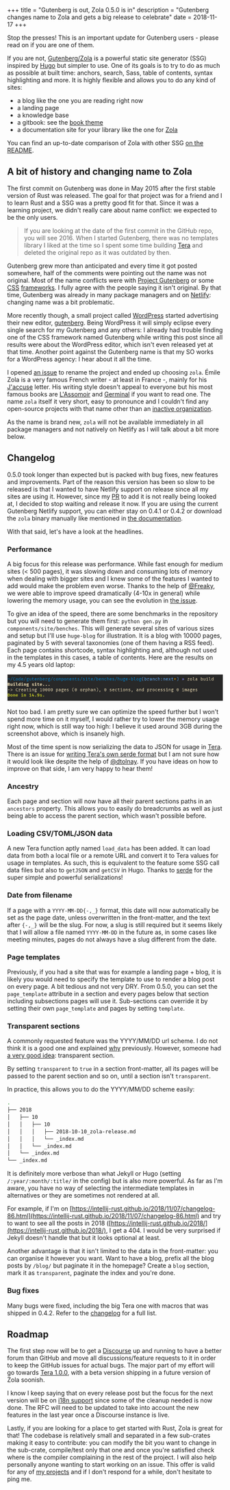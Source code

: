 +++
title = "Gutenberg is out, Zola 0.5.0 is in"
description = "Gutenberg changes name to Zola and gets a big release to celebrate"
date = 2018-11-17
+++

Stop the presses! This is an important update for Gutenberg users - please read on
if you are one of them.

If you are not, [Gutenberg/Zola](https://www.getzola.org) is a powerful static site generator (SSG)
inspired by [Hugo](https://gohugo.io/) but simpler to use. One of its goals is to try
to do as much as possible at built time: anchors, search, Sass, table of contents, syntax highlighting and more.
It is highly flexible and allows you to do any kind of sites:

- a blog like the one you are reading right now
- a landing page
- a knowledge base
- a gitbook: see the [book theme](https://github.com/getzola/book)
- a documentation site for your library like the one for [Zola](https://www.getzola.org)

You can find an up-to-date comparison of Zola with other SSG [on the README](https://github.com/getzola/zola#comparisons-with-other-static-site-generators).

## A bit of history and changing name to Zola

The first commit on Gutenberg was done in May 2015 after the first stable version of Rust was released.
The goal for that project was for a friend and I to learn Rust and a SSG was a pretty good fit for that.
Since it was a learning project, we didn't really care about name conflict: we expected to be the only
users.

> If you are looking at the date of the first commit in the GitHub repo, you will see 2016.
> When I started Gutenberg, there was no templates library I liked at the time so I spent some time
> building [Tera](https://tera.netlify.com/) and deleted the original repo as it was outdated by then.

Gutenberg grew more than anticipated and every time it got posted somewhere, half of the comments were pointing out
the name was not original. Most of the name conflicts were with [Project Gutenberg](https://www.gutenberg.org/) or
some [CSS](https://github.com/BafS/Gutenberg) [frameworks](https://github.com/matejlatin/Gutenberg). I fully agree
with the people saying it isn't original. By that time, Gutenberg was already in many package managers and on [Netlify](https://www.netlify.com/):
changing name was a bit problematic.

More recently though, a small project called [WordPress](https://wordpress.org/) started advertising their new editor, [gutenberg](https://wordpress.org/gutenberg/).
Being WordPress it will simply eclipse every single search for my Gutenberg and any others: I
already had trouble finding one of the CSS framework named Gutenberg while writing this post since all results were about the WordPress editor, which isn't
even released yet at that time.
Another point against the Gutenberg name is that my SO works for a WordPress agency: I hear about it all the time.

I opened [an issue](https://github.com/Keats/gutenberg/issues/377) to rename the project and ended up choosing `zola`.
Émile Zola is a very famous French writer - at least in France -, mainly for his [J'accuse](https://en.wikipedia.org/wiki/J%27Accuse%E2%80%A6!) letter. His
writing style doesn't appeal to everyone but his most famous books are [L'Assomoir](https://en.wikipedia.org/wiki/L%27Assommoir)
and [Germinal](https://en.wikipedia.org/wiki/Germinal_(novel)) if you want to read one.
The name `zola` itself it very short, easy to pronounce and I couldn't find any open-source projects with that name other than an [inactive organization](https://github.com/ZolaApp).

As the name is brand new, `zola` will not be available immediately in all package managers and not natively on Netlify as I will talk about a bit more below.

## Changelog

0.5.0 took longer than expected but is packed with bug fixes, new features and improvements. Part of the reason this
version has been so slow to be released is that I wanted to have Netlify support on release since all my sites
are using it. However, since my [PR](https://github.com/netlify/binrc/pull/19) to add it is not really being looked at, I decided
to stop waiting and release it now.
If you are using the current Gutenberg Netlify support, you can either stay on 0.4.1 or 0.4.2 or download the `zola` binary manually like
mentioned in [the documentation](https://www.getzola.org/documentation/deployment/netlify/#automatic-deploys-for-zola).

With that said, let's have a look at the headlines.

### Performance

A big focus for this release was performance. While fast enough for medium sites (< 500 pages), it was slowing down
and consuming lots of memory when dealing with bigger sites and I knew some of the features
I wanted to add would make the problem even worse. Thanks to the help of [@Freaky](https://github.com/Freaky), we were
able to improve speed dramatically (4-10x in general) while lowering the memory usage, you can see the evolution in [the issue](https://github.com/Keats/gutenberg/issues/420).

To give an idea of the speed, there are some benchmarks in the repository but you will need to generate them first: `python gen.py` in `components/site/benches`.
This will generate several sites of various sizes and setup but I'll use `huge-blog` for illustration.
It is a blog with 10000 pages, paginated by 5 with several taxonomies (one of them having a RSS feed).
Each page contains shortcode, syntax highlighting and, although not used in the templates in this cases, a table of contents.
Here are the results on my 4.5 years old laptop:

![Building a huge blog with Zola](huge-blog.png "Building a huge blog with Zola")

Not too bad. I am pretty sure we can optimize the speed further but I won't spend more time on it myself, I would rather
try to lower the memory usage right now, which is still way too high: I believe it used around 3GB during the screenshot above, which is insanely
high.

Most of the time spent is now serializing the data to JSON for usage in [Tera](https://tera.netlify.com/).
There is an issue for [writing Tera's own serde format](https://github.com/Keats/tera/issues/340) but I am not sure how it would look like
despite the help of [@dtolnay](https://github.com/dtolnay/). If you have ideas on how to improve on that side, I am very happy to hear them!

### Ancestry

Each page and section will now have all their parent sections paths in an `ancestors` property.
This allows you to easily do breadcrumbs as well as just being able to access the parent section, which wasn't possible before.

### Loading CSV/TOML/JSON data
A new Tera function aptly named `load_data` has been added.
It can load data from both a local file or a remote URL and convert it to Tera values for usage in templates. As such, this is equivalent
to the feature some SSG call data files but also to `getJSON` and `getCSV` in Hugo. Thanks to [serde](https://github.com/serde-rs/serde)
for the super simple and powerful serializations!

### Date from filename
If a page with a `YYYY-MM-DD{-,_}` format, this date will now automatically be set as the page date, unless
overwritten in the front-matter, and the text after `{-,_}` will be the slug.
For now, a slug is still required but it seems likely that I will allow a file named `YYYY-MM-DD` in the future
as, in some cases like meeting minutes, pages do not always have a slug different from the date.

### Page templates
Previously, if you had a site that was for example a landing page + blog, it is likely you would need
to specify the template to use to render a blog post on every page. A bit tedious and not very DRY.
From 0.5.0, you can set the `page_template` attribute in a section and every pages below that section including subsections pages will use it.
Sub-sections can override it by setting their own `page_template` and pages by setting `template`.

### Transparent sections

A commonly requested feature was the YYYY/MM/DD url scheme. I do not think it is a good
one and explained [why](https://github.com/Keats/gutenberg/issues/408#issuecomment-429025773) previously.
However, someone had [a very good idea](https://github.com/Keats/gutenberg/issues/408): transparent section.

By setting `transparent` to `true` in a section front-matter, all its pages will be passed to the parent section and so on,
until a section isn't `transparent`.

In practice, this allows you to do the YYYY/MM/DD scheme easily:

```bash
.
├── 2018
│   ├── 10
│   │   ├── 10
│   │   │   ├── 2018-10-10_zola-release.md
│   │   │   └── _index.md
│   │   └── _index.md
│   └── _index.md
└── _index.md
```

It is definitely more verbose than what Jekyll or Hugo (setting `/:year/:month/:title/` in the config) but is also more powerful.
As far as I'm aware, you have no way of selecting the intermediate templates in alternatives or they are sometimes not rendered at all.

For example, if I'm on [https://intellij-rust.github.io/2018/11/07/changelog-86.html](https://intellij-rust.github.io/2018/11/07/changelog-86.html) and try
to want to see all the posts in 2018 ([https://intellij-rust.github.io/2018/](https://intellij-rust.github.io/2018/), I get a 404. I would be very surprised
if Jekyll doesn't handle that but it looks optional at least.

Another advantage is that it isn't limited to the data in the front-matter: you can organise it however you want. Want to have a blog, prefix all the blog posts
by `/blog/` but paginate it in the homepage? Create a `blog` section, mark it as `transparent`, paginate the index and you're done.

### Bug fixes
Many bugs were fixed, including the big Tera one with macros that was shipped in 0.4.2.
Refer to the [changelog](https://github.com/getzola/zola/blob/next/CHANGELOG.md) for a full list.

## Roadmap

The first step now will be to get a [Discourse](https://www.discourse.org/) up and running to have a better forum than GitHub and move all discussions/feature requests to it in
order to keep the GitHub issues for actual bugs.
The major part of my effort will go towards [Tera 1.0.0](https://github.com/Keats/tera/issues/331), with a beta version shipping in a future version
of Zola soonish.

I know I keep saying that on every release post but the focus for the next version will be on [i18n support](https://github.com/getzola/zola/pull/111) since some
of the cleanup needed is now done. The RFC will need to be updated to take into account the new features in the last year once a Discourse instance is live.

Lastly, if you are looking for a place to get started with Rust, Zola is great for that!
The codebase is relatively small and separated in a few sub-crates making it easy to contribute: you can modify the bit you want to change in the sub-crate,
compile/test only that one and once you're satisfied check where is the compiler complaining in the rest of the project. I will also help personally anyone wanting to start working on an issue.
This offer is valid for any of [my projects](https://github.com/Keats) and if I don't respond for a while, don't hesitate to ping me.
